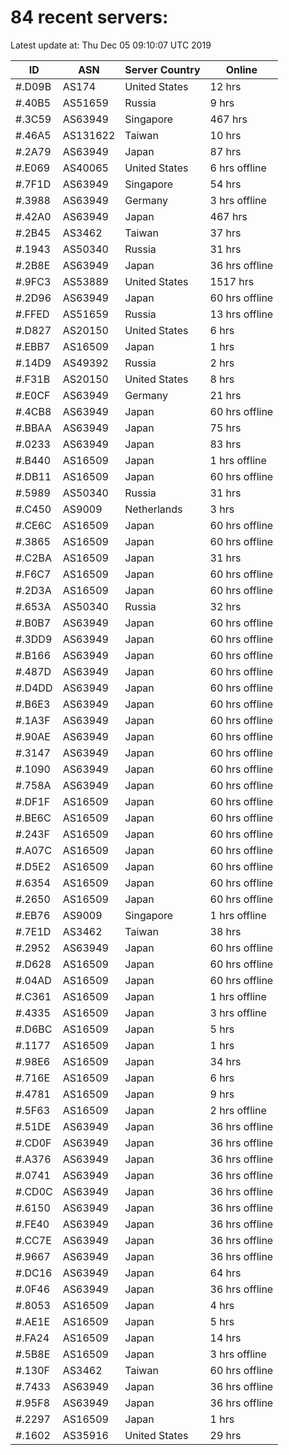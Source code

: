 # 84 recent servers:

Latest update at: Thu Dec 05 09:10:07 UTC 2019

| ID | ASN | Server Country | Online |
| -- | --- | -------------- | ------ |
| #.D09B | AS174 | United States | 12 hrs |
| #.40B5 | AS51659 | Russia | 9 hrs |
| #.3C59 | AS63949 | Singapore | 467 hrs |
| #.46A5 | AS131622 | Taiwan | 10 hrs |
| #.2A79 | AS63949 | Japan | 87 hrs |
| #.E069 | AS40065 | United States | 6 hrs offline |
| #.7F1D | AS63949 | Singapore | 54 hrs |
| #.3988 | AS63949 | Germany | 3 hrs offline |
| #.42A0 | AS63949 | Japan | 467 hrs |
| #.2B45 | AS3462 | Taiwan | 37 hrs |
| #.1943 | AS50340 | Russia | 31 hrs |
| #.2B8E | AS63949 | Japan | 36 hrs offline |
| #.9FC3 | AS53889 | United States | 1517 hrs |
| #.2D96 | AS63949 | Japan | 60 hrs offline |
| #.FFED | AS51659 | Russia | 13 hrs offline |
| #.D827 | AS20150 | United States | 6 hrs |
| #.EBB7 | AS16509 | Japan | 1 hrs |
| #.14D9 | AS49392 | Russia | 2 hrs |
| #.F31B | AS20150 | United States | 8 hrs |
| #.E0CF | AS63949 | Germany | 21 hrs |
| #.4CB8 | AS63949 | Japan | 60 hrs offline |
| #.BBAA | AS63949 | Japan | 75 hrs |
| #.0233 | AS63949 | Japan | 83 hrs |
| #.B440 | AS16509 | Japan | 1 hrs offline |
| #.DB11 | AS16509 | Japan | 60 hrs offline |
| #.5989 | AS50340 | Russia | 31 hrs |
| #.C450 | AS9009 | Netherlands | 3 hrs |
| #.CE6C | AS16509 | Japan | 60 hrs offline |
| #.3865 | AS16509 | Japan | 60 hrs offline |
| #.C2BA | AS16509 | Japan | 31 hrs |
| #.F6C7 | AS16509 | Japan | 60 hrs offline |
| #.2D3A | AS16509 | Japan | 60 hrs offline |
| #.653A | AS50340 | Russia | 32 hrs |
| #.B0B7 | AS63949 | Japan | 60 hrs offline |
| #.3DD9 | AS63949 | Japan | 60 hrs offline |
| #.B166 | AS63949 | Japan | 60 hrs offline |
| #.487D | AS63949 | Japan | 60 hrs offline |
| #.D4DD | AS63949 | Japan | 60 hrs offline |
| #.B6E3 | AS63949 | Japan | 60 hrs offline |
| #.1A3F | AS63949 | Japan | 60 hrs offline |
| #.90AE | AS63949 | Japan | 60 hrs offline |
| #.3147 | AS63949 | Japan | 60 hrs offline |
| #.1090 | AS63949 | Japan | 60 hrs offline |
| #.758A | AS63949 | Japan | 60 hrs offline |
| #.DF1F | AS16509 | Japan | 60 hrs offline |
| #.BE6C | AS16509 | Japan | 60 hrs offline |
| #.243F | AS16509 | Japan | 60 hrs offline |
| #.A07C | AS16509 | Japan | 60 hrs offline |
| #.D5E2 | AS16509 | Japan | 60 hrs offline |
| #.6354 | AS16509 | Japan | 60 hrs offline |
| #.2650 | AS16509 | Japan | 60 hrs offline |
| #.EB76 | AS9009 | Singapore | 1 hrs offline |
| #.7E1D | AS3462 | Taiwan | 38 hrs |
| #.2952 | AS63949 | Japan | 60 hrs offline |
| #.D628 | AS16509 | Japan | 60 hrs offline |
| #.04AD | AS16509 | Japan | 60 hrs offline |
| #.C361 | AS16509 | Japan | 1 hrs offline |
| #.4335 | AS16509 | Japan | 3 hrs offline |
| #.D6BC | AS16509 | Japan | 5 hrs |
| #.1177 | AS16509 | Japan | 1 hrs |
| #.98E6 | AS16509 | Japan | 34 hrs |
| #.716E | AS16509 | Japan | 6 hrs |
| #.4781 | AS16509 | Japan | 9 hrs |
| #.5F63 | AS16509 | Japan | 2 hrs offline |
| #.51DE | AS63949 | Japan | 36 hrs offline |
| #.CD0F | AS63949 | Japan | 36 hrs offline |
| #.A376 | AS63949 | Japan | 36 hrs offline |
| #.0741 | AS63949 | Japan | 36 hrs offline |
| #.CD0C | AS63949 | Japan | 36 hrs offline |
| #.6150 | AS63949 | Japan | 36 hrs offline |
| #.FE40 | AS63949 | Japan | 36 hrs offline |
| #.CC7E | AS63949 | Japan | 36 hrs offline |
| #.9667 | AS63949 | Japan | 36 hrs offline |
| #.DC16 | AS63949 | Japan | 64 hrs |
| #.0F46 | AS63949 | Japan | 36 hrs offline |
| #.8053 | AS16509 | Japan | 4 hrs |
| #.AE1E | AS16509 | Japan | 5 hrs |
| #.FA24 | AS16509 | Japan | 14 hrs |
| #.5B8E | AS16509 | Japan | 3 hrs offline |
| #.130F | AS3462 | Taiwan | 60 hrs offline |
| #.7433 | AS63949 | Japan | 36 hrs offline |
| #.95F8 | AS63949 | Japan | 36 hrs offline |
| #.2297 | AS16509 | Japan | 1 hrs |
| #.1602 | AS35916 | United States | 29 hrs |


